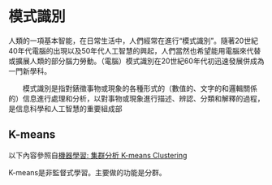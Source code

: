 # 模式識別

人類的一項基本智能，在日常生活中，人們經常在進行“模式識別”。隨著20世紀40年代電腦的出現以及50年代人工智慧的興起，人們當然也希望能用電腦來代替或擴展人類的部分腦力勞動。（電腦）模式識別在20世紀60年代初迅速發展併成為一門新學科。

　　模式識別是指對錶徵事物或現象的各種形式的（數值的、文字的和邏輯關係的）信息進行處理和分析，以對事物或現象進行描述、辨認、分類和解釋的過程，是信息科學和人工智慧的重要組成部
## K-means 
以下內容參照自[機器學習: 集群分析 K-means Clustering](https://medium.com/@chih.sheng.huang821/%E6%A9%9F%E5%99%A8%E5%AD%B8%E7%BF%92-%E9%9B%86%E7%BE%A4%E5%88%86%E6%9E%90-k-means-clustering-e608a7fe1b43) 

K-means是非監督式學習。主要做的功能是分群。
